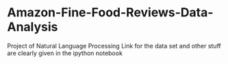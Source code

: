 # Amazon-Fine-Food-Reviews-Data-Analysis
Project of Natural Language Processing
Link for the data set and other stuff are clearly given in the ipython notebook
